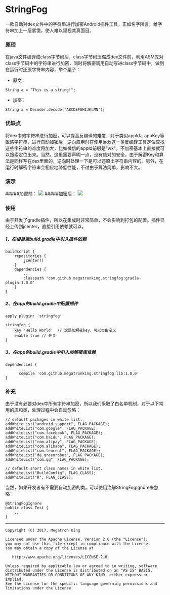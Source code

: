 # StringFog
一款自动对dex文件中的字符串进行加密Android插件工具，正如名字所言，给字符串加上一层雾霭，使人难以窥视其真面目。

### 原理
在java文件编译成class字节码后，class字节码压缩成dex文件前，利用ASM库对class字节码中的字符串进行加密，同时将解密调用自动写进class字节码中，做到在运行时还原字符串内容，举个栗子：
- 原文：
```
String a = "This is a string!";
```
- 加密：
```
String a = Decoder.decode("ABCDEFGHIJKLMN");
```
### 优缺点
将dex中的字符串进行加密，可以提高反编译的难度，对于类似appId、appKey等敏感字符串，进行自动加密后，逆向应用时在使用jadx这一类反编译工具定位查找这些字符串的难度将加大，比如微信的appId前缀是"wx"，不加密基本上直接就可以搜索定位出来。当然，这里需要声明一点，没有绝对的安全，由于解密Key和算法是同样写在dex里面的，逆向时处理一下是可以还原出字符串内容的。另外，在运行时解密字符串会相应地降低性能，不过由于算法简单，影响不大。

### 演示
#####加密前：
![](https://github.com/MegatronKing/StringFog/blob/master/assets/before.png)
#####加密后：
![](https://github.com/MegatronKing/StringFog/blob/master/assets/after.png)

### 使用
由于开发了gradle插件，所以在集成时非常简单，不会影响到打包的配置。插件已经上传到jcenter，直接引用依赖就可以。

##### 1、在根目录build.gradle中引入插件依赖
```
buildscript {
    repositories {
        jcenter()
    }
    dependencies {
        ...
        classpath 'com.github.megatronking.stringfog:gradle-plugin:1.0.0'
    }
}
```
##### 2、在app的build.gradle中配置插件
```
apply plugin: 'stringfog'

stringfog {
    key 'Hello World'  // 这是加解密key，可以自由定义
    enable true // 开关
}
```
##### 3、在app的build.gradle中引入加解密库依赖
```
dependencies {
      ...
      compile 'com.github.megatronking.stringfog:lib:1.0.0'
}
```

### 补充
由于没有必要对dex中所有字符串加密，所以我们采取了白名单机制，对于以下常用的库和类，处理过程中会自动忽略：
```
// default packages in white list.
addWhiteList("android.support", FLAG_PACKAGE);
addWhiteList("com.google", FLAG_PACKAGE);
addWhiteList("com.facebook", FLAG_PACKAGE);
addWhiteList("com.baidu", FLAG_PACKAGE);
addWhiteList("com.alipay", FLAG_PACKAGE);
addWhiteList("com.alibaba", FLAG_PACKAGE);
addWhiteList("com.tencent", FLAG_PACKAGE);
addWhiteList("de.greenrobot", FLAG_PACKAGE);
addWhiteList("com.qq", FLAG_PACKAGE);

// default short class names in white list.
addWhiteList("BuildConfig", FLAG_CLASS);
addWhiteList("R", FLAG_CLASS);
```
当然，如果开发者有不需要自动加密的类，可以使用注解StringFogIgnore来忽略：
```
@StringFogIgnore
public class Test {
    ...
}
```


--------

    Copyright (C) 2017, Megatron King

    Licensed under the Apache License, Version 2.0 (the "License");
    you may not use this file except in compliance with the License.
    You may obtain a copy of the License at

       http://www.apache.org/licenses/LICENSE-2.0

    Unless required by applicable law or agreed to in writing, software
    distributed under the License is distributed on an "AS IS" BASIS,
    WITHOUT WARRANTIES OR CONDITIONS OF ANY KIND, either express or implied.
    See the License for the specific language governing permissions and
    limitations under the License.
